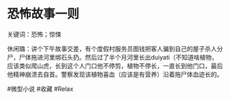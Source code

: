 # 恐怖故事一则
关键词：恐怖；惊悚

休闲璐：讲个下午故事交差，有个度假村服务员图钱把客人骗到自己的屋子杀人分尸，尸体拖进河里绑石头扔。然后过了半个月河里长出duiyati（不知道啥植物，应该类似爬山虎，长到这个人门口他不停剪，植物不停长，一直长到他门口，最后他精神崩溃去自首。警察发现该植物喜血（应该是有营养）沿着拖尸体血迹长的。

#微型小说 #收藏 #Relax